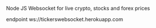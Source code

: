 Node JS Websocket for live crypto, stocks and forex prices

endpoint ws://tickerswebsocket.herokuapp.com
